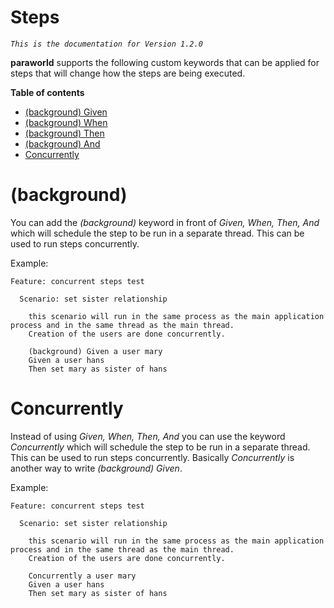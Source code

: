 # Steps

*`This is the documentation for Version 1.2.0`*

**paraworld** supports the following custom keywords that can be applied for steps that will change how the steps are being executed.


**Table of contents**

- [(background) Given](#background)
- [(background) When](#background)
- [(background) Then](#background)
- [(background) And](#background)
- [Concurrently](#concurrently)

# (background)

You can add the *(background)* keyword in front of *Given, When, Then, And* which will schedule the step to be run in a separate thread. This can be used to run steps concurrently.

Example:

```feature
Feature: concurrent steps test
  
  Scenario: set sister relationship
    
    this scenario will run in the same process as the main application process and in the same thread as the main thread.
    Creation of the users are done concurrently.

    (background) Given a user mary
    Given a user hans
    Then set mary as sister of hans
```

# Concurrently

Instead of using *Given, When, Then, And* you can use the keyword *Concurrently* which will schedule the step to be run in a separate thread. This can be used to run steps concurrently. Basically *Concurrently* is another way to write *(background) Given*.

Example:

```feature
Feature: concurrent steps test
  
  Scenario: set sister relationship
    
    this scenario will run in the same process as the main application process and in the same thread as the main thread.
    Creation of the users are done concurrently.

    Concurrently a user mary
    Given a user hans
    Then set mary as sister of hans
```
